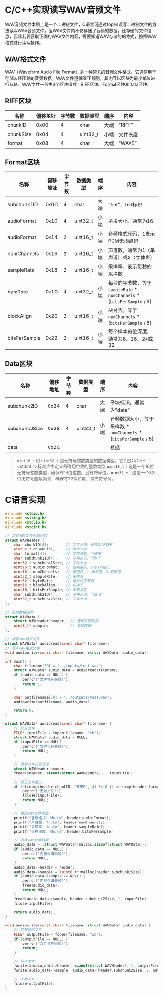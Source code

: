 # C/C++实现读写WAV音频文件

WAV音频文件本质上是一个二进制文件，C语言可通过fopen读写二进制文件的方法读写WAV音频文件。但WAV文件内不仅存储了音频的数据，还存储的文件信息，因此若要获取正确的WAV文件内容，需要知道WAV存储的的格式，按照WAV格式进行读写操作。

## WAV格式文件

WAV（Waveform Audio File Format）是一种常见的音频文件格式，它通常用于存储未经压缩的音频数据。WAV文件遵循RIFF规则，其内容以区块为最小单位进行存储。WAV文件一般由3个区块组成：RIFF区块、Format区块和Data区块。

## RIFF区块

| 名称      | 偏移地址 | 字节数 | 数据类型 | 端序 | 内容     |
| --------- | -------- | ------ | -------- | ---- | -------- |
| chunkID   | 0x00     | 4      | char     | 大端 | “RIFF”   |
| chunkSize | 0x04     | 4      | uint32_t | 小端 | 文件长度 |
| format    | 0x08     | 4      | char     | 大端 | “WAVE”   |

## Format区块

| 名称          | 偏移地址 | 字节数 | 数据类型 | 端序 | 内容                                                         |
| ------------- | -------- | ------ | -------- | ---- | ------------------------------------------------------------ |
| subchunk1ID   | 0x0C     | 4      | char     | 大端 | “fmt”，fmt标识                                               |
| audioFormat   | 0x10     | 4      | uint32_t | 小端 | 子块大小，通常为16                                           |
| audioFormat   | 0x14     | 2      | uint16_t | 小端 | 音频格式代码，1表示PCM无损编码                               |
| numChannels   | 0x16     | 2      | uint16_t | 小端 | 声道数，通常为1（单声道）或2（立体声）                       |
| sampleRate    | 0x18     | 2      | uint16_t | 小端 | 采样率，表示每秒的采样数                                     |
| byteRate      | 0x1C     | 4      | uint32_t | 小端 | 每秒的字节数，等于`sampleRate` * `numChannels` * (`bitsPerSample` / 8) |
| blockAlign    | 0x20     | 2      | uint16_t | 小端 | 块对齐，等于`numChannels` * (`bitsPerSample` / 8)            |
| bitsPerSample | 0x22     | 2      | uint16_t | 小端 | 每个样本的位深度，通常为8、16、24或32                        |

## Data区块

| 名称          | 偏移地址 | 字节数 | 数据类型 | 端序 | 内容                                                         |
| ------------- | -------- | ------ | -------- | ---- | ------------------------------------------------------------ |
| subchunk2ID   | 0x24     | 4      | char     | 大端 | 子块标识，通常为"data"                                       |
| subchunk2Size | 0x28     | 4      | uint32_t | 小端 | 音频数据大小，等于采样数 * `numChannels` * (`bitsPerSample` / 8) |
| data          | 0x2C     |        |          |      | 数据                                                         |

> `uint16_t` 和 `uint32_t` 是无符号整数类型的数据类型，它们是C/C++ \<stdint.h\>标准库中定义的确切位数的整数类型.**`uint16_t`**：这是一个16位无符号整数类型，确保有16位位数，没有符号位。**`uint32_t`**：这是一个32位无符号整数类型，确保有32位位数，没有符号位。

# C语言实现

```C
#include <stdio.h>
#include <string.h>
#include <stdlib.h>
#include <stdint.h>

// 定义WAV文件头部结构
struct WAVHeader {
    char chunkID[4];        // 文件标识，通常为"RIFF"
    uint32_t chunkSize;     // 文件大小
    char format[4];         // 文件格式，“WAVE”
    char subchunk1ID[4];    // 子块标识，“fmt”
    uint32_t subchunk1Size; // 子块大小
    uint16_t audioFormat;   // 音频格式，1为PCM格式
    uint16_t numChannels;   // 声道数，1:单声道，2:双声道
    uint32_t sampleRate;    // 采样率
    uint32_t byteRate;      // 每秒的字节数
    uint16_t blockAlign;    // 块对齐
    uint16_t bitsPerSample; // 采样深度
    char subchunk2ID[4];    // 子块标识，“data”
    uint32_t subchunk2Size; // 子块大小
};

// 音频数据结构
struct WAVData {
    struct WAVHeader header;  // 音频头部数据
    uint8_t* sample;          // 音频数据
};

// 读取wav格式文件
struct WAVData* audioread(const char* filename);
// 写入wav格式文件
void audiowrite(const char* filename, struct WAVData* audio_data);

int main() {
    char filename[30] = "../inputs/test.wav";
    struct WAVData* audio_data = audioread(filename);
    if (audio_data == NULL) {
        perror("文件打开失败!");
        return 1;
    }

    char outfilename[30] = "../outputs/test.wav";
    audiowrite(outfilename, audio_data);

    return 0;
}

struct WAVData* audioread(const char* filename) {
    // 打开文件
    FILE* inputFile = fopen(filename, "rb");
    struct WAVData* audio_data = NULL;
    if (inputFile == NULL) {
        perror("文件代开失败!");
        return NULL;
    }

    // 读取文件头部信息
    struct WAVHeader header;
    fread(&header, sizeof(struct WAVHeader), 1, inputFile);

    // 验证文件格式
    if (strncmp(header.chunkID, "RIFF", 4) != 0 || strncmp(header.format, "WAVE", 4) != 0) {
        perror("无效文件!");
        fclose(inputFile);
        return NULL;
    }

    // 输出wav文件信息
    printf("音频格式: %hu\n", header.audioFormat);
    printf("声道数: %hu\n", header.numChannels);
    printf("采样率: %hu\n", header.sampleRate);
    printf("采样深度: %hu\n", header.bitsPerSample);

    // 读取wav文件数据
    audio_data = (struct WAVData*)malloc(sizeof(struct WAVData));
    if (audio_data == NULL) {
        perror("内存申请失败!");
        return NULL;
    }
    audio_data->header = header;
    audio_data->sample = (uint8_t*)malloc(header.subchunk2Size);
    if (audio_data->sample == NULL) {
        perror("内存申请失败!");
        free(audio_data);
        return NULL;
    }
    fread(audio_data->sample, header.subchunk2Size, 1, inputFile);
    fclose(inputFile);

    return audio_data;
}

void audiowrite(const char* filename, struct WAVData* audio_data) {
    // 打开输出文件
    FILE* outputFile = fopen(filename, "wb");
    if (outputFile == NULL) {
        perror("文件打开失败!");
        return;
    }

    // 写入文件
    fwrite(&audio_data->header, sizeof(struct WAVHeader), 1, outputFile);
    fwrite(audio_data->sample, audio_data->header.subchunk2Size, 1, outputFile);

    // 关闭文件
    fclose(outputFile);
}
```

